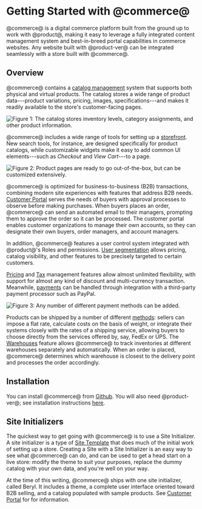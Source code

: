 # Getting Started with @commerce@ [](id=getting-started)

@commerce@ is a digital commerce platform built from the ground up to work with
@product@, making it easy to leverage a fully integrated content management
system and best-in-breed portal capabilities in commerce websites. Any website
built with @product-ver@ can be integrated seamlessly with a store built with
@commerce@.

## Overview [](id=overview)

@commerce@ contains a 
[catalog management](/web/liferay-emporio/documentation/-/knowledge_base/1-0/catalog-management)
system that supports both physical and virtual products. The catalog stores
a wide range of product data---product variations, pricing, images,
specifications---and makes it readily available to the store's customer-facing
pages.

![Figure 1: The catalog stores inventory levels, category assignments, and other product information.](../../images/catalog.png)

@commerce@ includes a wide range of tools for setting up a 
[storefront](/web/liferay-emporio/documentation/-/knowledge_base/1-0/setting-up-a-storefront).
New search tools, for instance, are designed specifically for product catalogs,
while customizable widgets make it easy to add common UI elements---such as
*Checkout* and *View Cart*---to a page.

![Figure 2: Product pages are ready to go out-of-the-box, but can be customized extensively.](../../images/product-detail.png)

@commerce@ is optimized for business-to-business (B2B) transactions, combining
modern site experiences with features that address B2B needs. 
[Customer Portal](/web/liferay-emporio/documentation/-/knowledge_base/1-0/customer-portal)
serves the needs of buyers with approval processes to observe before
making purchases. When buyers places an order, @commerce@ can send an automated
email to their managers, prompting them to approve the order so it can be
processed. The customer portal enables customer organizations to manage their
own accounts, so they can designate their own buyers, order managers, and
account managers.

In addition, @commerce@ features a user control system integrated with
@product@'s Roles and permissions. 
[User segmentation](/web/liferay-emporio/documentation/-/knowledge_base/1-0/user-segmentation)
allows pricing, catalog visibility, and other features to be precisely targeted
to certain customers. 

[Pricing](/web/liferay-emporio/documentation/-/knowledge_base/1-0/pricing) and
[Tax](/web/liferay-emporio/documentation/-/knowledge_base/1-0/taxes) management features
allow almost unlimited flexibility, with support for almost any kind of discount
and multi-currency transaction. Meanwhile, 
[payments](/web/liferay-emporio/documentation/-/knowledge_base/1-0/payment-methods)
can be handled through integration with a third-party payment processor such as PayPal.

![Figure 3: Any number of different payment methods can be added.](../../images/payment-methods.png)

Products can be shipped by a number of different
[methods](/web/liferay-emporio/documentation/-/knowledge_base/1-0/shipping-methods):
sellers can impose a flat rate, calculate costs on the basis of weight, or
integrate their systems closely with the rates of a shipping service, allowing
buyers to choose directly from the services offered by, say, FedEx or UPS.
The
[Warehouses](/web/liferay-emporio/documentation/-/knowledge_base/1-0/warehouses)
feature allows @commerce@ to track inventories at different warehouses
separately and automatically. When an order is placed, @commerce@ determines
which warehouse is closest to the delivery point and processes the order
accordingly.

## Installation [](id=installation)

You can install @commerce@ from 
[Github](https://github.com/liferay/com-liferay-commerce).
You will also need @product-ver@; see installation instructions 
[here](/discover/deployment/-/knowledge_base/7-1/deploying-product).

## Site Initializers [](id=site-initializers)

The quickest way to get going with @commerce@ is to use a Site Initializer.
A site initializer is a type of 
[Site Template]( /discover/portal/-/knowledge_base/7-1/building-sites-from-templates)
that does much of the initial work of setting up a store. Creating a Site with
a Site Initializer is an easy way to see what @commerce@ can do, and can be used
to get a head start on a live store: modify the theme to suit your purposes,
replace the dummy catalog with your own data, and you're well on your way.

At the time of this writing, @commerce@ ships with one site initializer, called
Beryl. It includes a theme, a complete user interface oriented toward B2B
selling, and a catalog populated with sample products. See 
[Customer Portal](/web/liferay-emporio/documentation/-/knowledge_base/1-0/customer-portal)
for for information.
